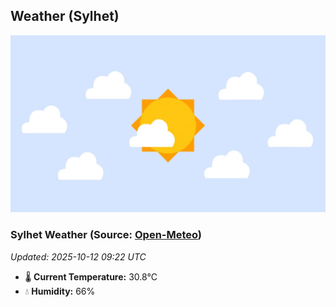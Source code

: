 ## Weather (Sylhet)
![](/weather.webp)
<!-- WEATHER-START -->
### Sylhet Weather (Source: [Open-Meteo](https://open-meteo.com))
_Updated: 2025-10-12 09:22 UTC_
* 🌡️ **Current Temperature:** 30.8°C
* 💧 **Humidity:** 66%
<!-- WEATHER-END -->






































































































































































